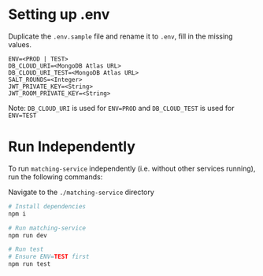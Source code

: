 # Setting up .env

Duplicate the `.env.sample` file and rename it to `.env`, fill in the missing values.

```text
ENV=<PROD | TEST>
DB_CLOUD_URI=<MongoDB Atlas URL>
DB_CLOUD_URI_TEST=<MongoDB Atlas URL>
SALT_ROUNDS=<Integer>
JWT_PRIVATE_KEY=<String>
JWT_ROOM_PRIVATE_KEY=<String>
```

Note: `DB_CLOUD_URI` is used for `ENV=PROD` and `DB_CLOUD_TEST` is used for `ENV=TEST`

# Run Independently

To run `matching-service` independently (i.e. without other services running), run the following commands:

Navigate to the `./matching-service` directory

```bash
# Install dependencies
npm i

# Run matching-service
npm run dev

# Run test
# Ensure ENV=TEST first
npm run test
```
